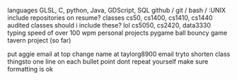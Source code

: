 
languages
	GLSL, C, python, Java, GDScript, SQL
github / git / bash / :UNIX
include repositories on resume?
classes
	cs50, cs1400, cs1410, cs1440
audited classes
	should i include these? lol
	cs5050, cs2420, data3330
typing speed of over 100 wpm
personal projects
	pygame ball bouncy game
	tavern project (so far)

put aggie email at top
change name at taylorg8900 email
tryto shorten class thingsto one line on each bullet point
dont repeat yourself
make sure formatting is ok